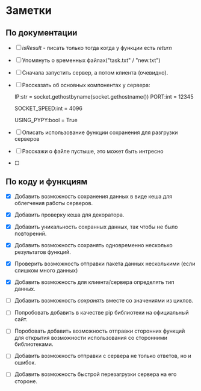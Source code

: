 # **Заметки**

## По документации

- [ ] *isResult* - писать только тогда когда у функции есть *return*
   
- [ ] Упомянуть о временных файлах("task.txt" / "new.txt")

- [ ] Сначала запустить сервер, а потом клиента (очевидно).

- [ ] Рассказать об основных компонентах у сервера:
        
    IP:str = socket.gethostbyname(socket.gethostname())
    PORT:int = 12345

    SOCKET_SPEED:int = 4096

    USING_PYPY:bool = True

- [ ] Описать использование функции сохранения для разгрузки серверов

- [ ] Расскажи о файле пустыше, это может быть интресно

- [ ] 


## По коду и функциям

- [x] Добавить возможность сохранения данных в виде кеша для облегчения работы серверов.

- [x] Добавить проверку кеша для декоратора.

- [x] Добавить уникальность сохранных данных, так чтобы не было повторений.

- [x] Добавить возможность сохранять одновременно несколько результатов функций.

- [x] Проверить возможность отправки пакета данных несколькими (если слишком много данных)

- [x] Добавить возможность для клиента/сервера определять тип данных.

- [ ] Добавить возможность *сохранять* вместе со значениями из циклов.

- [ ] Попробовать добавить в качестве pip библиотеки на официальный сайт.

- [ ] Поробовать добавить возможность отправки сторонних функций для открытия возможности использования со сторонними библиотеками.

- [ ] Добавить возможность отправки с сервера не только ответов, но и ошибок.

- [ ] Добавить возможность быстрой перезагрузки сервера на его стороне.